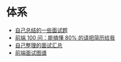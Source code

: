 # 体系

- [自己总结的一些面试题][601]
- [前端 100 问：能搞懂 80% 的请把简历给我](https://juejin.im/post/5d23e750f265da1b855c7bbe)
- [自己整理的面试汇总](https://juejin.im/post/5c0e68ec6fb9a04a01642925)
- [前端面试图谱](https://yuchengkai.cn/docs/)


[601]: https://github.com/jiangxia/FE-Knowledge/blob/master/posts/面试/面试相关.md